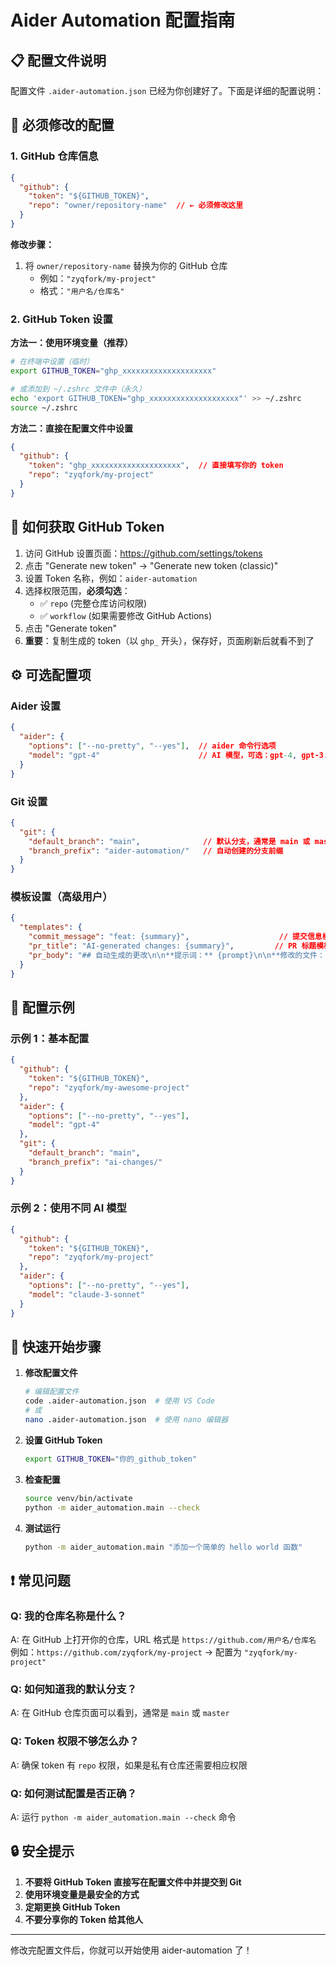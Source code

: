 # Aider Automation 配置指南

## 📋 配置文件说明

配置文件 `.aider-automation.json` 已经为你创建好了。下面是详细的配置说明：

## 🔧 必须修改的配置

### 1. GitHub 仓库信息
```json
{
  "github": {
    "token": "${GITHUB_TOKEN}",
    "repo": "owner/repository-name"  // ← 必须修改这里
  }
}
```

**修改步骤：**
1. 将 `owner/repository-name` 替换为你的 GitHub 仓库
   - 例如：`"zyqfork/my-project"`
   - 格式：`"用户名/仓库名"`

### 2. GitHub Token 设置

**方法一：使用环境变量（推荐）**
```bash
# 在终端中设置（临时）
export GITHUB_TOKEN="ghp_xxxxxxxxxxxxxxxxxxxx"

# 或添加到 ~/.zshrc 文件中（永久）
echo 'export GITHUB_TOKEN="ghp_xxxxxxxxxxxxxxxxxxxx"' >> ~/.zshrc
source ~/.zshrc
```

**方法二：直接在配置文件中设置**
```json
{
  "github": {
    "token": "ghp_xxxxxxxxxxxxxxxxxxxx",  // 直接填写你的 token
    "repo": "zyqfork/my-project"
  }
}
```

## 🎯 如何获取 GitHub Token

1. 访问 GitHub 设置页面：https://github.com/settings/tokens
2. 点击 "Generate new token" → "Generate new token (classic)"
3. 设置 Token 名称，例如：`aider-automation`
4. 选择权限范围，**必须勾选**：
   - ✅ `repo` (完整仓库访问权限)
   - ✅ `workflow` (如果需要修改 GitHub Actions)
5. 点击 "Generate token"
6. **重要**：复制生成的 token（以 `ghp_` 开头），保存好，页面刷新后就看不到了

## ⚙️ 可选配置项

### Aider 设置
```json
{
  "aider": {
    "options": ["--no-pretty", "--yes"],  // aider 命令行选项
    "model": "gpt-4"                      // AI 模型，可选：gpt-4, gpt-3.5-turbo, claude-3-sonnet 等
  }
}
```

### Git 设置
```json
{
  "git": {
    "default_branch": "main",              // 默认分支，通常是 main 或 master
    "branch_prefix": "aider-automation/"   // 自动创建的分支前缀
  }
}
```

### 模板设置（高级用户）
```json
{
  "templates": {
    "commit_message": "feat: {summary}",                    // 提交信息模板
    "pr_title": "AI-generated changes: {summary}",         // PR 标题模板
    "pr_body": "## 自动生成的更改\n\n**提示词：** {prompt}\n\n**修改的文件：**\n{modified_files}\n\n**Aider 摘要：**\n{aider_summary}"
  }
}
```

## 📝 配置示例

### 示例 1：基本配置
```json
{
  "github": {
    "token": "${GITHUB_TOKEN}",
    "repo": "zyqfork/my-awesome-project"
  },
  "aider": {
    "options": ["--no-pretty", "--yes"],
    "model": "gpt-4"
  },
  "git": {
    "default_branch": "main",
    "branch_prefix": "ai-changes/"
  }
}
```

### 示例 2：使用不同 AI 模型
```json
{
  "github": {
    "token": "${GITHUB_TOKEN}",
    "repo": "zyqfork/my-project"
  },
  "aider": {
    "options": ["--no-pretty", "--yes"],
    "model": "claude-3-sonnet"
  }
}
```

## 🚀 快速开始步骤

1. **修改配置文件**
   ```bash
   # 编辑配置文件
   code .aider-automation.json  # 使用 VS Code
   # 或
   nano .aider-automation.json  # 使用 nano 编辑器
   ```

2. **设置 GitHub Token**
   ```bash
   export GITHUB_TOKEN="你的_github_token"
   ```

3. **检查配置**
   ```bash
   source venv/bin/activate
   python -m aider_automation.main --check
   ```

4. **测试运行**
   ```bash
   python -m aider_automation.main "添加一个简单的 hello world 函数"
   ```

## ❗ 常见问题

### Q: 我的仓库名称是什么？
A: 在 GitHub 上打开你的仓库，URL 格式是 `https://github.com/用户名/仓库名`
   例如：`https://github.com/zyqfork/my-project` → 配置为 `"zyqfork/my-project"`

### Q: 如何知道我的默认分支？
A: 在 GitHub 仓库页面可以看到，通常是 `main` 或 `master`

### Q: Token 权限不够怎么办？
A: 确保 token 有 `repo` 权限，如果是私有仓库还需要相应权限

### Q: 如何测试配置是否正确？
A: 运行 `python -m aider_automation.main --check` 命令

## 🔒 安全提示

1. **不要将 GitHub Token 直接写在配置文件中并提交到 Git**
2. **使用环境变量是最安全的方式**
3. **定期更换 GitHub Token**
4. **不要分享你的 Token 给其他人**

---

修改完配置文件后，你就可以开始使用 aider-automation 了！